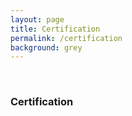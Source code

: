 ```yaml
---
layout: page
title: Certification
permalink: /certification
background: grey
---
```

<br>

### Certification